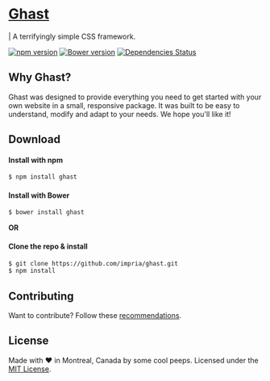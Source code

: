 # [Ghast](https://voident.github.io)

| A terrifyingly simple CSS framework.

[![npm version](https://badge.fury.io/js/ghast.svg)](https://badge.fury.io/js/ghast)
[![Bower version](https://badge.fury.io/bo/ghast.svg)](https://badge.fury.io/bo/ghast)
[![Dependencies Status](https://david-dm.org/voident/ghast.svg)](https://voident.github.io/)


## Why Ghast?

Ghast was designed to provide everything you need to get started with your own website in a small, responsive package. It was built to be easy to understand, modify and adapt to your needs. We hope you'll like it!


## Download

#### Install with npm

```sh
$ npm install ghast
```

#### Install with Bower

```sh
$ bower install ghast
```

**OR**

#### Clone the repo & install

```sh
$ git clone https://github.com/impria/ghast.git
$ npm install
```


## Contributing

Want to contribute? Follow these [recommendations](https://github.com/voident/ghast/blob/master/contributing.md).


## License

Made with ♥ in Montreal, Canada by some cool peeps. Licensed under the [MIT License](https://github.com/voident/ghast/blob/master/license).
